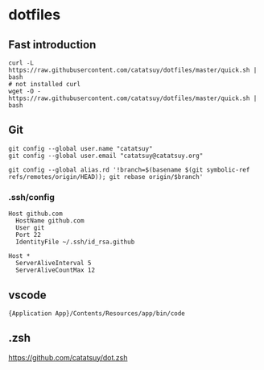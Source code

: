 dotfiles
==================================

## Fast introduction

```
curl -L https://raw.githubusercontent.com/catatsuy/dotfiles/master/quick.sh | bash
# not installed curl
wget -O - https://raw.githubusercontent.com/catatsuy/dotfiles/master/quick.sh | bash
```

## Git

```
git config --global user.name "catatsuy"
git config --global user.email "catatsuy@catatsuy.org"

git config --global alias.rd '!branch=$(basename $(git symbolic-ref refs/remotes/origin/HEAD)); git rebase origin/$branch'
```

### .ssh/config

```
Host github.com
  HostName github.com
  User git
  Port 22
  IdentityFile ~/.ssh/id_rsa.github

Host *
  ServerAliveInterval 5
  ServerAliveCountMax 12
```

## vscode

```
{Application App}/Contents/Resources/app/bin/code
```

## .zsh

https://github.com/catatsuy/dot.zsh
